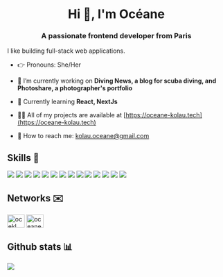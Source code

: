 <h1 align="center">Hi 👋, I'm Océane</h1>
<h3 align="center">A passionate frontend developer from Paris</h3>
I like building full-stack web applications. 

- 👉 Pronouns: She/Her

- 🔭 I’m currently working on **Diving News, a blog for scuba diving, and Photoshare, a photographer's portfolio**

- 🌱 Currently learning **React, NextJs**

- 👩‍💻 All of my projects are available at [https://oceane-kolau.tech](https://oceane-kolau.tech)

- 📧 How to reach me: [kolau.oceane@gmail.com](mailto:kolau.oceane@gmail.com)

## Skills 🚀

![](https://img.shields.io/badge/Seo-20232A?style=for-the-badge&logo=seo&logoColor=61DAFB)
![](https://img.shields.io/badge/HTML5-E34F26?style=for-the-badge&logo=html5&logoColor=white)
![](https://img.shields.io/badge/CSS3-1572B6?style=for-the-badge&logo=css3&logoColor=white)
![](https://img.shields.io/badge/PHP-563D7C?style=for-the-badge&logo=php&logoColor=white)
![](https://img.shields.io/badge/JavaScript-F7DF1E?style=for-the-badge&logo=javascript&logoColor=black)
![](https://img.shields.io/badge/Symfony-4EA94B?style=for-the-badge&logo=symfony&logoColor=white)
![](https://img.shields.io/badge/Bootstrap-563D7C?style=for-the-badge&logo=bootstrap&logoColor=white)
![](https://img.shields.io/badge/React-20232A?style=for-the-badge&logo=react&logoColor=61DAFB)
![](https://img.shields.io/badge/Angular-DD0031?style=for-the-badge&logo=angular&logoColor=white)
![](https://img.shields.io/badge/Node.js-43853D?style=for-the-badge&logo=node.js&logoColor=white)
![](https://img.shields.io/badge/MySQL-1572B6?style=for-the-badge&logo=mysql&logoColor=white)
![](https://img.shields.io/badge/MongoDB-4EA94B?style=for-the-badge&logo=mongodb&logoColor=white)
![](https://img.shields.io/badge/Docker-007bff?style=for-the-badge&logo=docker&logoColor=white)
![](https://img.shields.io/badge/GraphQl-892ce2?style=for-the-badge&logo=graphql&logoColor=white)


## Networks ✉️


<p align="left">
<a href="https://codepen.io/ocekl" target="blank"><img align="center" src="https://raw.githubusercontent.com/rahuldkjain/github-profile-readme-generator/master/src/images/icons/Social/codepen.svg" alt="ocekl" height="30" width="40" /></a>
<a href="https://linkedin.com/in/oceane kolau" target="blank"><img align="center" src="https://raw.githubusercontent.com/rahuldkjain/github-profile-readme-generator/master/src/images/icons/Social/linked-in-alt.svg" alt="oceane kolau" height="30" width="40" /></a>
</p>


## Github stats 📊

![](https://github-readme-stats.vercel.app/api?username=oceane-kolau&show_icons=true&bg_color=45,b101c2,007ade&title_color=fff&text_color=fff)

